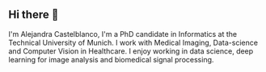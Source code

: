 ## Hi there 👋

I'm Alejandra Castelblanco, I'm a PhD candidate in Informatics at the Technical University of Munich.
I work with Medical Imaging, Data-science and Computer Vision in Healthcare.
I enjoy working in data science, deep learning for image analysis and biomedical signal processing.

<!--
**alejandracascru/alejandracascru** is a ✨ _special_ ✨ repository because its `README.md` (this file) appears on your GitHub profile.

Here are some ideas to get you started:

- 🔭 I’m currently working on ...
- 🌱 I’m currently learning ...
- 👯 I’m looking to collaborate on ...
- 🤔 I’m looking for help with ...
- 💬 Ask me about ...
- 📫 How to reach me: ...
- 😄 Pronouns: ...
- ⚡ Fun fact: ...
-->
